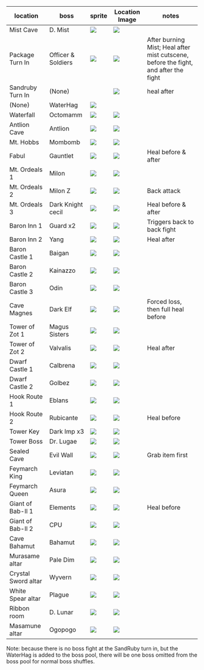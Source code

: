 | location            | boss              | sprite                               | Location Image                             | notes               |
| ------------------- | ----------------- | ------------------------------------ | ------------------------------------------ | ------------------- |
| Mist Cave           | D. Mist           | ![](boss_sprites/d_mist.png)         | ![](boss_locations/d_mist.png)             |                     |
| Package Turn In     | Officer & Soldiers| ![](boss_sprites/blue_guy.png)       | ![](boss_locations/kaipo.png)              | After burning Mist; Heal after mist cutscene, before the fight, and after the fight  |
| Sandruby Turn In    | (None)            |                                      | ![](boss_locations/kaipo.png)              | heal after          |
| (None)              | WaterHag          | ![](boss_sprites/blue_guy.png)       |                                            |                     |
| Waterfall           | Octomamm          | ![](boss_sprites/octomamm.png)       | ![](boss_locations/waterfall.png)          |                     |
| Antlion Cave        | Antlion           | ![](boss_sprites/antlion.png)        | ![](boss_locations/antlion.png)            |                     |
| Mt. Hobbs           | Mombomb           | ![](boss_sprites/mombomb.png)        | ![](boss_locations/mt_hobbs.png)           |                     |
| Fabul               | Gauntlet          | ![](boss_sprites/blue_guy.png)       | ![](boss_locations/fabul.png)              | Heal before & after |
| Mt. Ordeals 1       | Milon             | ![](boss_sprites/purple_guy.png)     | ![](boss_locations/mt_ordeals_1.png)       |                     |
| Mt. Ordeals 2       | Milon Z           | ![](boss_sprites/purple_guy.png)     | ![](boss_locations/mt_ordeals_2.png)       | Back attack         |
| Mt. Ordeals 3       | Dark Knight cecil | ![](boss_sprites/dkc.png)            | ![](boss_locations/mt_ordeals_3.png)       | Heal before & after |
| Baron Inn 1         | Guard x2          | ![](boss_sprites/blue_guard.png)     | ![](boss_locations/baron_inn.png)          | Triggers back to back fight |
| Baron Inn 2         | Yang              | ![](boss_sprites/yang.png)           | ![](boss_locations/baron_inn.png)          | Heal after          |
| Baron Castle 1      | Baigan            | ![](boss_sprites/red_guard.png)      | ![](boss_locations/baron_1.png)            |                     |
| Baron Castle 2      | Kainazzo          | ![](boss_sprites/kainazzo.png)       | ![](boss_locations/baron_2.png)            |                     |
| Baron Castle 3      | Odin              | ![](boss_sprites/king.png)           | ![](boss_locations/baron_3.png)            |                     |
| Cave Magnes         | Dark Elf          | ![](boss_sprites/dark_elf.png)       | ![](boss_locations/cave_magnes.png)        | Forced loss, then full heal before |
| Tower of Zot 1      | Magus Sisters     | ![](boss_sprites/magus_sisters.png)  | ![](boss_locations/zot_1.png)              |                     |
| Tower of Zot 2      | Valvalis          | ![](boss_sprites/valvalis.png)       | ![](boss_locations/zot_2.png)              | Heal after          |
| Dwarf Castle 1      | Calbrena          | ![](boss_sprites/calbrena.png)       | ![](boss_locations/dwarf_castle.png)       |                     |
| Dwarf Castle 2      | Golbez            | ![](boss_sprites/golbez.png)         | ![](boss_locations/dwarf_castle.png)       |                     |
| Hook Route 1        | Eblans            | ![](boss_sprites/kqeblan.png)        | ![](boss_locations/hook_route_1.png)       |                     |
| Hook Route 2        | Rubicante         | ![](boss_sprites/rubicante.png)      | ![](boss_locations/hook_route_2.png)       | Heal before         |
| Tower Key           | Dark Imp x3       | ![](boss_sprites/red_guy.png)        | ![](boss_locations/tower_key.png)          |                     |
| Tower Boss          | Dr. Lugae         | ![](boss_sprites/lugae.png)          | ![](boss_locations/tower_boss.png)         |                     |
| Sealed Cave         | Evil Wall         | ![](boss_sprites/evilwall.png)       | ![](boss_locations/sealed_cave.png)        | Grab item first     |
| Feymarch King       | Leviatan          | ![](boss_sprites/leviatan.png)       | ![](boss_locations/feymarch_king.png)      |                     |
| Feymarch Queen      | Asura             | ![](boss_sprites/asura.png)          | ![](boss_locations/feymarch_queen.png)     |                     |
| Giant of Bab-Il 1   | Elements          | ![](boss_sprites/rubicante.png)      | ![](boss_locations/babil_1.png)            | Heal before         |
| Giant of Bab-Il 2   | CPU               | ![](boss_sprites/cpu.png)            | ![](boss_locations/babil_2.png)            |                     |
| Cave Bahamut        | Bahamut           | ![](boss_sprites/bahamut.png)        | ![](boss_locations/cave_bahamut.png)       |                     |
| Murasame altar      | Pale Dim          | ![](boss_sprites/sparkle.png)        | ![](boss_locations/murasame_altar.png)     |                     |
| Crystal Sword altar | Wyvern            | ![](boss_sprites/sparkle.png)        | ![](boss_locations/crystal_sword_altar.png)|                     |
| White Spear altar   | Plague            | ![](boss_sprites/sparkle.png)        | ![](boss_locations/white_spear_altar.png)  |                     |
| Ribbon room         | D. Lunar          | ![](boss_sprites/sparkle.png)        | ![](boss_locations/ribbon_room.png)        |                     |
| Masamune altar      | Ogopogo           | ![](boss_sprites/sparkle.png)        | ![](boss_locations/masamune_altar.png)     |                     |

Note: because there is no boss fight at the SandRuby turn in, but the WaterHag is added to the boss pool, there will be one boss omitted from the boss pool for normal boss shuffles.
